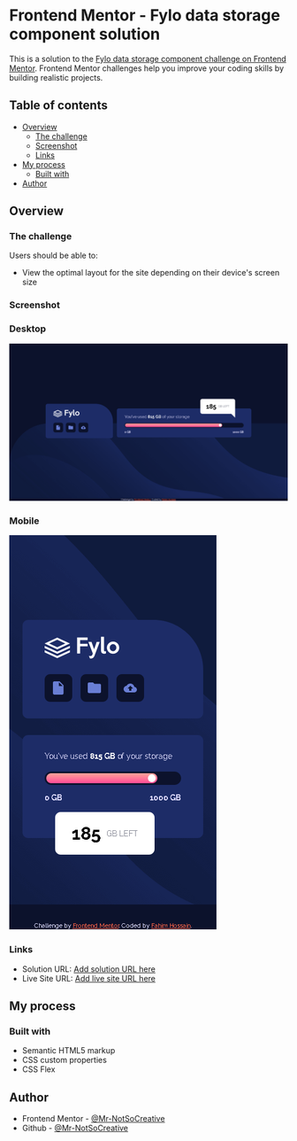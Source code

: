 # Frontend Mentor - Fylo data storage component solution

This is a solution to the [Fylo data storage component challenge on Frontend Mentor](https://www.frontendmentor.io/challenges/fylo-data-storage-component-1dZPRbV5n). Frontend Mentor challenges help you improve your coding skills by building realistic projects. 

## Table of contents

- [Overview](#overview)
  - [The challenge](#the-challenge)
  - [Screenshot](#screenshot)
  - [Links](#links)
- [My process](#my-process)
  - [Built with](#built-with)
- [Author](#author)





## Overview

### The challenge

Users should be able to:

- View the optimal layout for the site depending on their device's screen size

### Screenshot

### Desktop

![img.png](./images/Screenshot-desktop.png)
### Mobile

![img.png](./images/Screenshot-mobile.png)



### Links

- Solution URL: [Add solution URL here](https://your-solution-url.com)
- Live Site URL: [Add live site URL here](https://your-live-site-url.com)

## My process

### Built with

- Semantic HTML5 markup
- CSS custom properties
- CSS Flex




## Author

- Frontend Mentor - [@Mr-NotSoCreative](https://www.frontendmentor.io/profile/Mr-NotSoCreative)
- Github - [@Mr-NotSoCreative](https://github.com/Mr-NotSoCreative)

